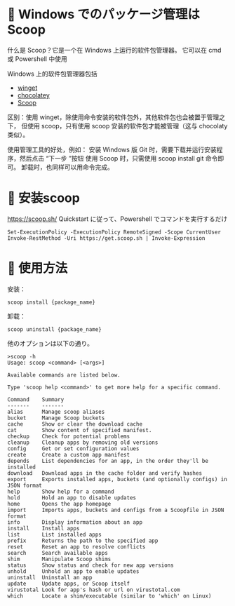 # 🔖 Windows でのパッケージ管理は Scoop

什么是 Scoop？它是一个在 Windows 上运行的软件包管理器。 它可以在 cmd 或 Powershell 中使用

Windows 上的软件包管理器包括
- [winget](https://learn.microsoft.com/ja-jp/windows/package-manager/winget/)   
- [chocolatey](https://chocolatey.org/) 
- [Scoop](https://scoop.sh/)

区别：使用 winget，除使用命令安装的软件包外，其他软件包也会被置于管理之下，
但使用 scoop，只有使用 scoop 安装的软件包才能被管理（这与 chocolaty 类似）。

使用管理工具的好处，例如：
安装 Windows 版 Git 时，需要下载并运行安装程序，然后点击 “下一步 ”按钮
使用 Scoop 时，只需使用 scoop install git 命令即可。 卸载时，也同样可以用命令完成。


# 🔖 安装scoop
https://scoop.sh/
Quickstart に従って、Powershell でコマンドを実行するだけ
```
Set-ExecutionPolicy -ExecutionPolicy RemoteSigned -Scope CurrentUser
Invoke-RestMethod -Uri https://get.scoop.sh | Invoke-Expression
```


# 🔖 使用方法
安装：
```
scoop install {package_name}
```
卸载：
```
scoop uninstall {package_name}
```


他のオプションは以下の通り。

```
>scoop -h
Usage: scoop <command> [<args>]

Available commands are listed below.

Type 'scoop help <command>' to get more help for a specific command.

Command    Summary
-------    -------
alias      Manage scoop aliases
bucket     Manage Scoop buckets
cache      Show or clear the download cache
cat        Show content of specified manifest.
checkup    Check for potential problems
cleanup    Cleanup apps by removing old versions
config     Get or set configuration values
create     Create a custom app manifest
depends    List dependencies for an app, in the order they'll be installed
download   Download apps in the cache folder and verify hashes
export     Exports installed apps, buckets (and optionally configs) in JSON format
help       Show help for a command
hold       Hold an app to disable updates
home       Opens the app homepage
import     Imports apps, buckets and configs from a Scoopfile in JSON format
info       Display information about an app
install    Install apps
list       List installed apps
prefix     Returns the path to the specified app
reset      Reset an app to resolve conflicts
search     Search available apps
shim       Manipulate Scoop shims
status     Show status and check for new app versions
unhold     Unhold an app to enable updates
uninstall  Uninstall an app
update     Update apps, or Scoop itself
virustotal Look for app's hash or url on virustotal.com
which      Locate a shim/executable (similar to 'which' on Linux)
```